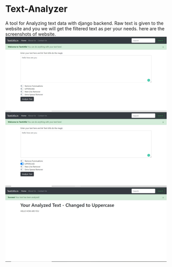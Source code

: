 # Text-Analyzer
A tool for Analyzing text data with django backend.
Raw text is given to the website and you we will get the filtered text as per your needs.
here are the screenshots of website.
<img src='https://github.com/harshrajdhote/Text-Analyzer/blob/master/Text%20Analyzer/Images/Input.JPG' >
<img src='https://github.com/harshrajdhote/Text-Analyzer/blob/master/Text%20Analyzer/Images/operation.JPG'>
<img src='https://github.com/harshrajdhote/Text-Analyzer/blob/master/Text%20Analyzer/Images/output.JPG'>

